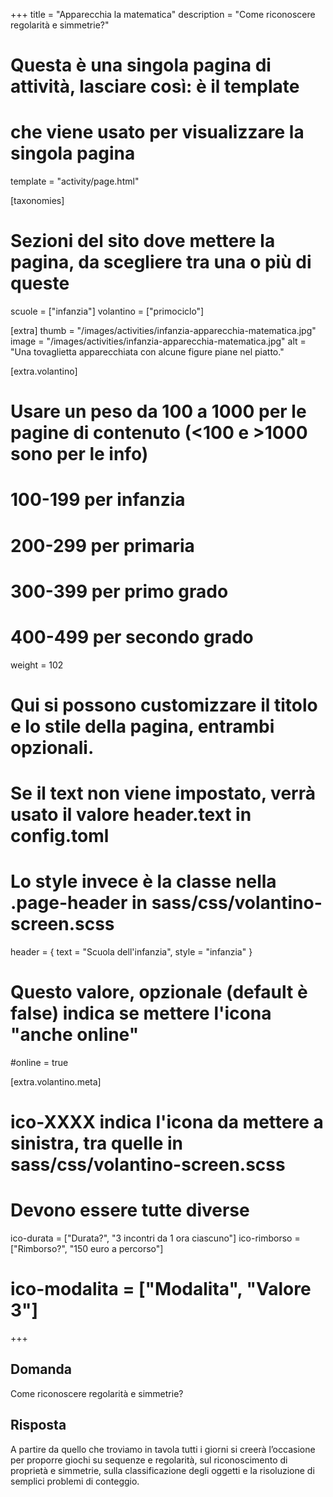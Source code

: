 +++
title = "Apparecchia la matematica"
description = "Come riconoscere regolarità e simmetrie?"

# Questa è una singola pagina di attività, lasciare così: è il template
# che viene usato per visualizzare la singola pagina
template = "activity/page.html"

[taxonomies]
# Sezioni del sito dove mettere la pagina, da scegliere tra una o più di queste
scuole = ["infanzia"]
volantino = ["primociclo"]

[extra]
thumb = "/images/activities/infanzia-apparecchia-matematica.jpg"
image = "/images/activities/infanzia-apparecchia-matematica.jpg"
alt = "Una tovaglietta apparecchiata con alcune figure piane nel piatto."

[extra.volantino]
# Usare un peso da 100 a 1000 per le pagine di contenuto (<100 e >1000 sono per le info)
# 100-199 per infanzia
# 200-299 per primaria
# 300-399 per primo grado
# 400-499 per secondo grado
weight = 102
# Qui si possono customizzare il titolo e lo stile della pagina, entrambi opzionali.
# Se il text non viene impostato, verrà usato il valore header.text in config.toml
# Lo style invece è la classe nella .page-header in sass/css/volantino-screen.scss
header = { text = "Scuola dell'infanzia", style = "infanzia" }
# Questo valore, opzionale (default è false) indica se mettere l'icona "anche online"
#online = true

[extra.volantino.meta]
# ico-XXXX indica l'icona da mettere a sinistra, tra quelle in sass/css/volantino-screen.scss
# Devono essere tutte diverse 
ico-durata = ["Durata?", "3 incontri da 1 ora ciascuno"]
ico-rimborso = ["Rimborso?", "150 euro a percorso"]
# ico-modalita = ["Modalita", "Valore 3"]
+++

<h2 class="ico ico-infanzia-domanda">Domanda</h2>

Come riconoscere regolarità e simmetrie?

<h2 class="ico ico-infanzia-risposta">Risposta</h2>

A partire da quello che troviamo in tavola tutti i giorni si creerà l’occasione per proporre giochi su sequenze e regolarità, sul riconoscimento di proprietà e simmetrie, sulla classificazione degli oggetti e la risoluzione di semplici problemi di conteggio. 
